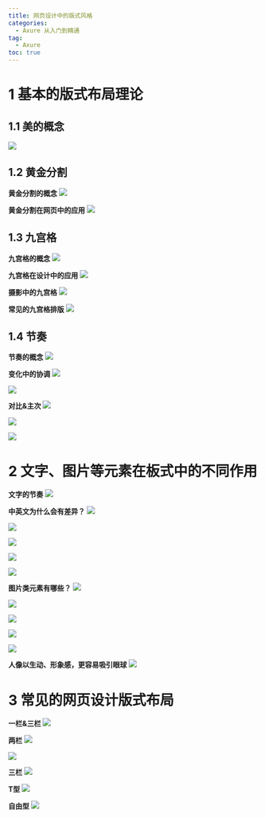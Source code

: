 ```yaml
---
title: 网页设计中的版式风格
categories:
  - Axure 从入门到精通
tag:
  - Axure
toc: true
---
```


# 1 基本的版式布局理论
## 1.1 美的概念
![](http://o7m5xjmtl.bkt.clouddn.com/58177851decdde161f000013.png)


## 1.2 黄金分割
**黄金分割的概念**
![](http://o7m5xjmtl.bkt.clouddn.com/58177898decdde161f000014.png)


**黄金分割在网页中的应用**
![](http://o7m5xjmtl.bkt.clouddn.com/581778d1decdde161f000015.png)

## 1.3 九宫格
**九宫格的概念**
![](http://o7m5xjmtl.bkt.clouddn.com/5817790ddecdde161f000016.png)

**九宫格在设计中的应用**
![](http://o7m5xjmtl.bkt.clouddn.com/5817792bdecdde161f000017.png)

**摄影中的九宫格**
![](http://o7m5xjmtl.bkt.clouddn.com/58177948decdde161f000018.png)

**常见的九宫格排版**
![](http://o7m5xjmtl.bkt.clouddn.com/58177962decdde161f000019.png)

## 1.4 节奏
**节奏的概念**
![](http://o7m5xjmtl.bkt.clouddn.com/58177986decdde161f00001a.png)


**变化中的协调**
![](http://o7m5xjmtl.bkt.clouddn.com/58177998decdde161f00001b.png)

![](http://o7m5xjmtl.bkt.clouddn.com/581779d9decdde161f00001c.png)

**对比&主次**
![](http://o7m5xjmtl.bkt.clouddn.com/58177a06decdde161f00001d.png)

![](http://o7m5xjmtl.bkt.clouddn.com/58177a2edecdde161f00001e.png)

![](http://o7m5xjmtl.bkt.clouddn.com/58177a4ddecdde161f00001f.png)


# 2 文字、图片等元素在板式中的不同作用
**文字的节奏**
![](http://o7m5xjmtl.bkt.clouddn.com/58177ab4decdde161f000020.png)


**中英文为什么会有差异？**
![](http://o7m5xjmtl.bkt.clouddn.com/58177b22decdde161f000022.png)

![](http://o7m5xjmtl.bkt.clouddn.com/58177ae0decdde161f000021.png)

![](http://o7m5xjmtl.bkt.clouddn.com/58177b5cdecdde161f000023.png)

![](http://o7m5xjmtl.bkt.clouddn.com/58177b75decdde161f000024.png)

![](http://o7m5xjmtl.bkt.clouddn.com/58177b85decdde161f000025.png)


**图片类元素有哪些？**
![](http://o7m5xjmtl.bkt.clouddn.com/58177bacdecdde161f000026.png)

![](http://o7m5xjmtl.bkt.clouddn.com/58177bb6decdde161f000027.png)

![](http://o7m5xjmtl.bkt.clouddn.com/58177bc1decdde161f000028.png)

![](http://o7m5xjmtl.bkt.clouddn.com/58177bcbdecdde161f000029.png)

![](http://o7m5xjmtl.bkt.clouddn.com/58177bd7decdde161f00002a.png)


**人像以生动、形象感，更容易吸引眼球**
![](http://o7m5xjmtl.bkt.clouddn.com/58177bfcdecdde161f00002b.png)

# 3 常见的网页设计版式布局
**一栏&三栏**
![](http://o7m5xjmtl.bkt.clouddn.com/58177c35decdde161f00002c.png)


**两栏**
![](http://o7m5xjmtl.bkt.clouddn.com/58177c46decdde161f00002d.png)

![](http://o7m5xjmtl.bkt.clouddn.com/58177c5bdecdde161f00002e.png)

**三栏**
![](http://o7m5xjmtl.bkt.clouddn.com/58177d62decdde161f000033.png)

**T型**
![](http://o7m5xjmtl.bkt.clouddn.com/58177d7adecdde161f000034.png)

**自由型**
![](http://o7m5xjmtl.bkt.clouddn.com/58177d94decdde161f000035.png)

